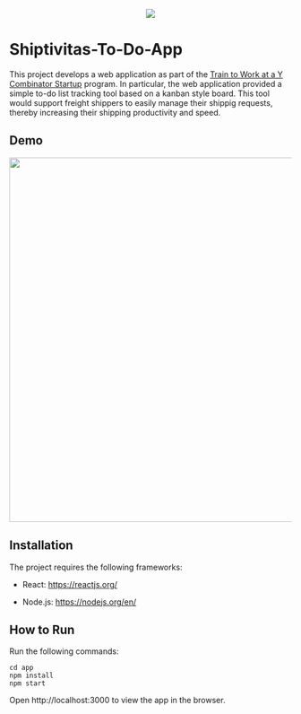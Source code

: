 <p align="center">
  <a href="https://www.insidesherpa.com/virtual-internships/prototype/oRMogWRHeewqHzA7u/College%20Students%3A%20Learn%20how%20to%20work%20at%20a%20YC%20startup">
  <img src="https://s3-ap-southeast-2.amazonaws.com/insidesherpa-assets/yc/yc-blade.png"></a>
</p>

# Shiptivitas-To-Do-App

This project develops a web application as part of the [Train to Work at a Y Combinator Startup](https://www.insidesherpa.com/virtual-internships/prototype/oRMogWRHeewqHzA7u/College-students%3A-Learn-how-to-work-at-a-YC-startup-) program. In particular, the web application provided a simple to-do list tracking tool based on a kanban style board. This tool would support freight shippers to easily manage their shippig requests, thereby increasing their shipping productivity and speed.

## Demo

<p align="center">
  <img src="https://user-images.githubusercontent.com/46636857/92833858-2c28d300-f38e-11ea-8f2c-b58d554a381d.gif" width="650">
</p>

## Installation

The project requires the following frameworks:

- React: https://reactjs.org/

- Node.js: https://nodejs.org/en/

## How to Run

Run the following commands:

```
cd app
npm install
npm start
```

Open http://localhost:3000 to view the app in the browser.
